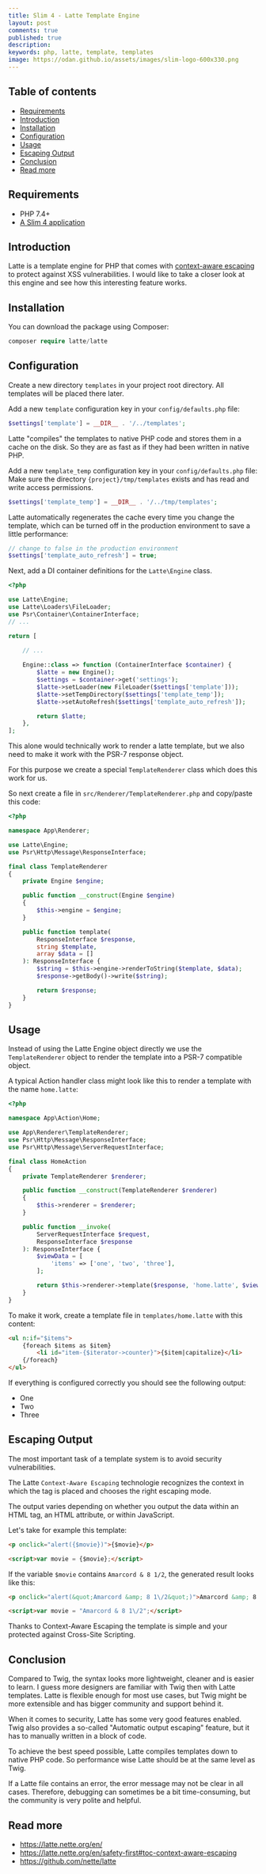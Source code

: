 ```yaml
---
title: Slim 4 - Latte Template Engine
layout: post
comments: true
published: true
description:
keywords: php, latte, template, templates
image: https://odan.github.io/assets/images/slim-logo-600x330.png
---
```


## Table of contents

* [Requirements](#requirements)
* [Introduction](#introduction)
* [Installation](#installation)
* [Configuration](#configuration)
* [Usage](#usage)
* [Escaping Output](#escaping-output)
* [Conclusion](#conclusion)
* [Read more](#read-more)

## Requirements

* PHP 7.4+
* [A Slim 4 application](https://odan.github.io/2019/11/05/slim4-tutorial.html)

## Introduction

Latte is a template engine for PHP that comes with 
[context-aware escaping](https://latte.nette.org/en/safety-first#toc-context-aware-escaping)
to protect against XSS vulnerabilities. 
I would like to take a closer look at this engine and see how this
interesting feature works.

## Installation

You can download the package using Composer:

```php
composer require latte/latte
```

## Configuration

Create a new directory `templates` in your project root directory.
All templates will be placed there later.

Add a new `template` configuration key in your `config/defaults.php` file: 

```php
$settings['template'] = __DIR__ . '/../templates';
```

Latte "compiles" the templates to native PHP code and stores them in 
a cache on the disk. So they are as fast as if they 
had been written in native PHP.

Add a new `template_temp` configuration key in your `config/defaults.php` file:
Make sure the directory `{project}/tmp/templates` exists and has read and write access permissions.

```php
$settings['template_temp'] = __DIR__ . '/../tmp/templates';
```

Latte automatically regenerates the cache every time you 
change the template, which can be turned off in the 
production environment to save a little performance:

```php
// change to false in the production environment
$settings['template_auto_refresh'] = true;
```

Next, add a DI container definitions for the `Latte\Engine` class.

```php
<?php

use Latte\Engine;
use Latte\Loaders\FileLoader;
use Psr\Container\ContainerInterface;
// ...

return [

    // ...
    
    Engine::class => function (ContainerInterface $container) {
        $latte = new Engine();
        $settings = $container->get('settings');
        $latte->setLoader(new FileLoader($settings['template']));
        $latte->setTempDirectory($settings['template_temp']);
        $latte->setAutoRefresh($settings['template_auto_refresh']);

        return $latte;
    },
];
```

This alone would technically work to render a latte template,
but we also need to make it work with the PSR-7 response object.

For this purpose we create a special `TemplateRenderer` 
class which does this work for us.

So next create a file in `src/Renderer/TemplateRenderer.php` and copy/paste this code:

```php
<?php

namespace App\Renderer;

use Latte\Engine;
use Psr\Http\Message\ResponseInterface;

final class TemplateRenderer
{
    private Engine $engine;

    public function __construct(Engine $engine)
    {
        $this->engine = $engine;
    }

    public function template(
        ResponseInterface $response,
        string $template,
        array $data = []
    ): ResponseInterface {
        $string = $this->engine->renderToString($template, $data);
        $response->getBody()->write($string);

        return $response;
    }
}
```

## Usage

Instead of using the Latte Engine object directly we use the `TemplateRenderer` object
to render the template into a PSR-7 compatible object.

A typical Action handler class might look like this to render a template with the name `home.latte`:

```php
<?php

namespace App\Action\Home;

use App\Renderer\TemplateRenderer;
use Psr\Http\Message\ResponseInterface;
use Psr\Http\Message\ServerRequestInterface;

final class HomeAction
{
    private TemplateRenderer $renderer;

    public function __construct(TemplateRenderer $renderer)
    {
        $this->renderer = $renderer;
    }

    public function __invoke(
        ServerRequestInterface $request,
        ResponseInterface $response
    ): ResponseInterface {
        $viewData = [
            'items' => ['one', 'two', 'three'],
        ];

        return $this->renderer->template($response, 'home.latte', $viewData);
    }
}

```

To make it work, create a template file in `templates/home.latte` with this content:

```html
<ul n:if="$items">
    {foreach $items as $item}
        <li id="item-{$iterator->counter}">{$item|capitalize}</li>
    {/foreach}
</ul>
```

If everything is configured correctly you should see the following output:

* One
* Two
* Three


## Escaping Output

The most important task of a template system is to avoid
security vulnerabilities. 

The Latte `Context-Aware Escaping` technologie recognizes 
the context in which the tag is placed and chooses the right escaping mode.

The output varies depending on whether you 
output the data within an HTML tag, an HTML attribute, 
or within JavaScript.

Let's take for example this template:

```html
<p onclick="alert({$movie})">{$movie}</p>

<script>var movie = {$movie};</script>
```

If the variable `$movie` contains `Amarcord & 8 1/2`, the generated 
result looks like this:

```html
<p onclick="alert(&quot;Amarcord &amp; 8 1\/2&quot;)">Amarcord &amp; 8 1/2</p>

<script>var movie = "Amarcord & 8 1\/2";</script>
```

Thanks to Context-Aware Escaping the template is simple 
and your protected against Cross-Site Scripting.

## Conclusion

Compared to Twig, the syntax looks more lightweight, cleaner and is easier to learn.
I guess more designers are familiar with Twig then with Latte templates.
Latte is flexible enough for most use cases, but Twig might be more extensible 
and has bigger community and support behind it. 

When it comes to security, Latte has some very good features enabled.
Twig also provides a so-called "Automatic output escaping" feature, but it
has to manually written in a block of code.

To achieve the best speed possible, Latte compiles templates down 
to native PHP code. So performance wise Latte should be at the same
level as Twig.

If a Latte file contains an error, the error message may not be
clear in all cases. Therefore, debugging can sometimes be a bit
time-consuming, but the community is very polite and helpful.

## Read more

* <https://latte.nette.org/en/>
* <https://latte.nette.org/en/safety-first#toc-context-aware-escaping>
* <https://github.com/nette/latte>
